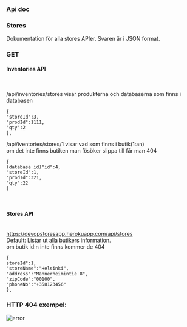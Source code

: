 <h3>Api doc</h3>
<h3>Stores</h3>
Dokumentation för alla stores APIer. Svaren är i JSON format.
<h3>GET</h3>
<h4>Inventories API</h4><br>

/api/inventories/stores
visar produkterna och databaserna som finns i databasen

```
{
"storeId":3,
"prodId":1111,
"qty":2
},
```
/api/iventories/stores/1 
visar vad som finns i butik(1:an)
<br>om det inte finns butiken man fösöker slippa till får man 404
```
{
(database id)"id":4, 
"storeId":1,
"prodId":321,
"qty":22
}
```

<br><h4>Stores API</h4><br>
https://devopstoresapp.herokuapp.com/api/stores
<br>Default: Listar ut alla butikers information.
<br>om butik id:n inte finns kommer de 404


```
{
storeId":1,
"storeName":"Helsinki",
"address":"Mannerheimintie 8",
"zipCode":"00100",
"phoneNo":"+358123456"
},
```
<h3>HTTP 404 exempel:</h3>

![error](https://user-images.githubusercontent.com/43543460/47654471-8ef69400-db93-11e8-88b2-ed8e25ccd06f.PNG)

